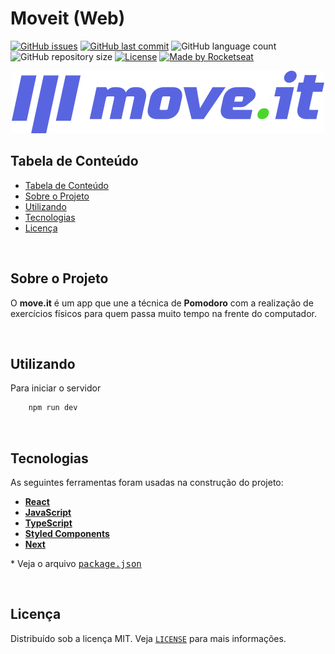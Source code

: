 # Moveit (Web)

<!-- PROJECT SHIELDS -->

[![GitHub issues](https://img.shields.io/github/issues-raw/CarlosETB/moveit-web.svg?style=for-the-badge)](https://github.com/CarlosETB/moveit-web/issues)
[![GitHub last commit](https://img.shields.io/github/last-commit/CarlosETB/moveit-web.svg?style=flat-square)](https://github.com/CarlosETB/moveit-web/commits/master)
![GitHub language count](https://img.shields.io/github/languages/count/CarlosETB/moveit-web?color=%2304D361?style=for-the-badge)
![GitHub repository size](https://img.shields.io/github/repo-size/CarlosETB/moveit-web?style=for-the-badge)
[![License](https://img.shields.io/badge/license-MIT-brightgreen?style=for-the-badge)](https://github.com/CarlosETB/moveit-web/stargazers)
[![Made by Rocketseat](https://img.shields.io/badge/made%20by-Rocketseat-%238257e6?style=for-the-badge)](https://rocketseat.com.br/)

<!-- PROJECT LOGO -->

<p align="center">
    <img height="100px" src='public/logo-full.svg' alt="Logo">
</p>

<!-- TABLE OF CONTENTS -->

## Tabela de Conteúdo

- [Tabela de Conteúdo](#tabela-de-conte%C3%BAdo)
- [Sobre o Projeto](#sobre-o-projeto)
- [Utilizando](#utilizando)
- [Tecnologias](#tecnologias)
- [Licença](#licen%C3%A7a)

<br />

<!-- ABOUT THE PROJECT -->

## Sobre o Projeto

O **move.it** é um app que une a técnica de **Pomodoro** com a realização de exercícios físicos para quem passa muito tempo na frente do computador.

<br />

<!-- USING -->

## Utilizando

Para iniciar o servidor

```sh
    npm run dev
```

<br />

## Tecnologias

As seguintes ferramentas foram usadas na construção do projeto:

- **[React](https://pt-br.reactjs.org/)**
- **[JavaScript](https://www.javascript.com/)**
- **[TypeScript](https://www.typescriptlang.org/)**
- **[Styled Components](https://styled-components.com/)**
- **[Next](https://nextjs.org/)**

\* Veja o arquivo <kbd>[package.json](./package.json)</kbd>

<br />

<!-- LICENSE -->

## Licença

Distribuído sob a licença MIT. Veja [`LICENSE`](./LICENSE) para mais informações.
